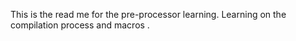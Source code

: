 This is the read me for the pre-processor learning.
Learning on the compilation process and macros .